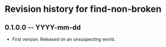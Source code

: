 # Revision history for find-non-broken

## 0.1.0.0 -- YYYY-mm-dd

* First version. Released on an unsuspecting world.
